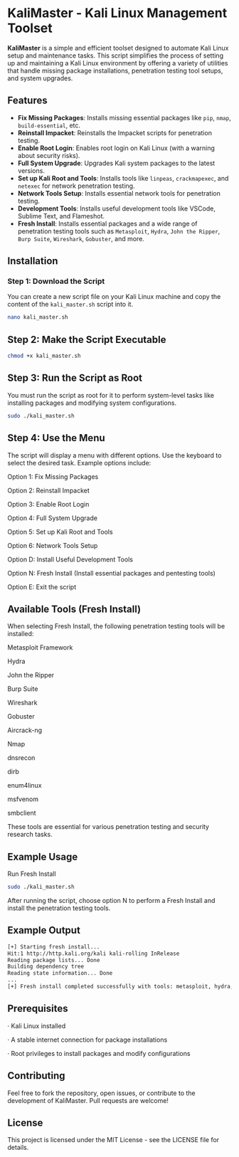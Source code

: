 # KaliMaster - Kali Linux Management Toolset

**KaliMaster** is a simple and efficient toolset designed to automate Kali Linux setup and maintenance tasks. This script simplifies the process of setting up and maintaining a Kali Linux environment by offering a variety of utilities that handle missing package installations, penetration testing tool setups, and system upgrades.

## Features

- **Fix Missing Packages**: Installs missing essential packages like `pip`, `nmap`, `build-essential`, etc.
- **Reinstall Impacket**: Reinstalls the Impacket scripts for penetration testing.
- **Enable Root Login**: Enables root login on Kali Linux (with a warning about security risks).
- **Full System Upgrade**: Upgrades Kali system packages to the latest versions.
- **Set up Kali Root and Tools**: Installs tools like `linpeas`, `crackmapexec`, and `netexec` for network penetration testing.
- **Network Tools Setup**: Installs essential network tools for penetration testing.
- **Development Tools**: Installs useful development tools like VSCode, Sublime Text, and Flameshot.
- **Fresh Install**: Installs essential packages and a wide range of penetration testing tools such as `Metasploit`, `Hydra`, `John the Ripper`, `Burp Suite`, `Wireshark`, `Gobuster`, and more.

## Installation

### Step 1: Download the Script

You can create a new script file on your Kali Linux machine and copy the content of the `kali_master.sh` script into it.

```bash
nano kali_master.sh
```
## Step 2: Make the Script Executable

```bash
chmod +x kali_master.sh
```
## Step 3: Run the Script as Root

You must run the script as root for it to perform system-level tasks like installing packages and modifying system configurations.

```bash
sudo ./kali_master.sh
```
## Step 4: Use the Menu

The script will display a menu with different options. Use the keyboard to select the desired task. Example options include:

Option 1: Fix Missing Packages

Option 2: Reinstall Impacket

Option 3: Enable Root Login

Option 4: Full System Upgrade

Option 5: Set up Kali Root and Tools

Option 6: Network Tools Setup

Option D: Install Useful Development Tools

Option N: Fresh Install (Install essential packages and pentesting tools)

Option E: Exit the script

## Available Tools (Fresh Install)
When selecting Fresh Install, the following penetration testing tools will be installed:

Metasploit Framework

Hydra

John the Ripper

Burp Suite

Wireshark

Gobuster

Aircrack-ng

Nmap

dnsrecon

dirb

enum4linux

msfvenom

smbclient

These tools are essential for various penetration testing and security research tasks.

## Example Usage

Run Fresh Install

```bash
sudo ./kali_master.sh
```
After running the script, choose option N to perform a Fresh Install and install the penetration testing tools.

## Example Output

```bash
[+] Starting fresh install...
Hit:1 http://http.kali.org/kali kali-rolling InRelease
Reading package lists... Done
Building dependency tree       
Reading state information... Done
...
[+] Fresh install completed successfully with tools: metasploit, hydra, john, burpsuite, wireshark, gobuster, dirb, enum4linux, msfvenom, smbclient, and more.
```
## Prerequisites

· Kali Linux installed

· A stable internet connection for package installations

· Root privileges to install packages and modify configurations

## Contributing
Feel free to fork the repository, open issues, or contribute to the development of KaliMaster. Pull requests are welcome!

## License
This project is licensed under the MIT License - see the LICENSE file for details.




